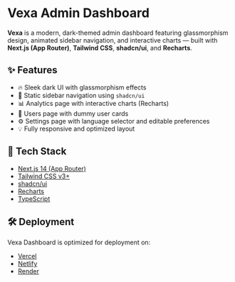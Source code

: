 # Vexa Admin Dashboard

**Vexa** is a modern, dark-themed admin dashboard featuring glassmorphism design, animated sidebar navigation, and interactive charts — built with **Next.js (App Router)**, **Tailwind CSS**, **shadcn/ui**, and **Recharts**.


## ✨ Features

- 🔥 Sleek dark UI with glassmorphism effects
- 🧭 Static sidebar navigation using `shadcn/ui`
- 📊 Analytics page with interactive charts (Recharts)
- 👤 Users page with dummy user cards
- ⚙️ Settings page with language selector and editable preferences
- 💡 Fully responsive and optimized layout

## 🧪 Tech Stack

- [Next.js 14 (App Router)](https://nextjs.org/)
- [Tailwind CSS v3+](https://tailwindcss.com/)
- [shadcn/ui](https://ui.shadcn.com/)
- [Recharts](https://recharts.org/)
- [TypeScript](https://www.typescriptlang.org/)

## 🛠 Deployment

Vexa Dashboard is optimized for deployment on:

- [Vercel](https://vercel.com/)
- [Netlify](https://www.netlify.com/)
- [Render](https://render.com/)
